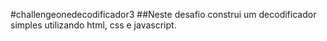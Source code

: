 #challengeonedecodificador3
##Neste desafio construi um decodificador simples utilizando html, css e javascript.
